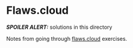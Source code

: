 # Flaws.cloud

***SPOILER ALERT:*** solutions in this directory

Notes from going through [flaws.cloud](http://flaws.cloud) exercises.
